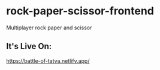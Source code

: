 # rock-paper-scissor-frontend
 Multiplayer rock paper and scissor
## It's Live On:
 https://battle-of-tatva.netlify.app/
